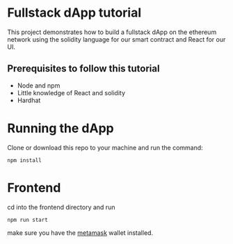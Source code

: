 # Fullstack dApp tutorial

This project demonstrates how to build a fullstack dApp on the ethereum network using the solidity language for our smart contract and React for our UI.


## Prerequisites to follow this tutorial
- Node and npm
- Little knowledge of React and solidity
- Hardhat

# Running the dApp
Clone or download this repo to your machine and run the command:
```shell
npm install
```
# Frontend
cd into the frontend directory and run
```shell
npm run start
```
make sure you have the [metamask](https://metamask.io/) wallet installed.